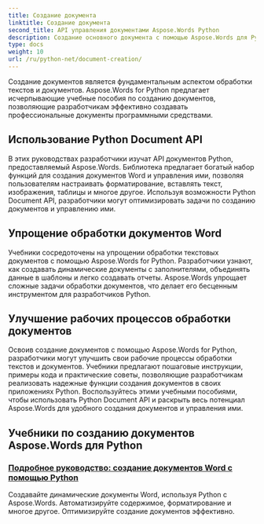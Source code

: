 ```yaml
---
title: Создание документа
linktitle: Создание документа
second_title: API управления документами Aspose.Words Python
description: Создание основного документа с помощью Aspose.Words для Python. Создавайте динамические документы, настраивайте форматирование и оптимизируйте обработку текстовых документов.
type: docs
weight: 10
url: /ru/python-net/document-creation/
---
```


Создание документов является фундаментальным аспектом обработки текстов и документов. Aspose.Words for Python предлагает исчерпывающие учебные пособия по созданию документов, позволяющие разработчикам эффективно создавать профессиональные документы программными средствами.

## Использование Python Document API

В этих руководствах разработчики изучат API документов Python, предоставляемый Aspose.Words. Библиотека предлагает богатый набор функций для создания документов Word и управления ими, позволяя пользователям настраивать форматирование, вставлять текст, изображения, таблицы и многое другое. Используя возможности Python Document API, разработчики могут оптимизировать задачи по созданию документов и управлению ими.

## Упрощение обработки документов Word

Учебники сосредоточены на упрощении обработки текстовых документов с помощью Aspose.Words for Python. Разработчики узнают, как создавать динамические документы с заполнителями, объединять данные в шаблоны и легко создавать отчеты. Aspose.Words упрощает сложные задачи обработки документов, что делает его бесценным инструментом для разработчиков Python.

## Улучшение рабочих процессов обработки документов

Освоив создание документов с помощью Aspose.Words for Python, разработчики могут улучшить свои рабочие процессы обработки текстов и документов. Учебники предлагают пошаговые инструкции, примеры кода и практические советы, позволяющие разработчикам реализовать надежные функции создания документов в своих приложениях Python. Воспользуйтесь этими учебными пособиями, чтобы использовать Python Document API и раскрыть весь потенциал Aspose.Words для удобного создания документов и управления ими.

## Учебники по созданию документов Aspose.Words для Python
### [Подробное руководство: создание документов Word с помощью Python](./creating-word-documents-using-python/)
Создавайте динамические документы Word, используя Python с Aspose.Words. Автоматизируйте содержимое, форматирование и многое другое. Оптимизируйте создание документов эффективно.